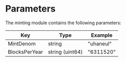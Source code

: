 <!--
order: 4
-->

# Parameters

The minting module contains the following parameters:

| Key                 | Type            | Example                |
|---------------------|-----------------|------------------------|
| MintDenom           | string          | "uhaneul"                |
| BlocksPerYear       | string (uint64) | "6311520"              |
